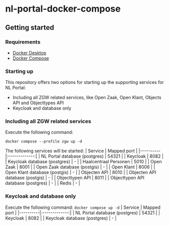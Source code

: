 # nl-portal-docker-compose
## Getting started
### Requirements
- [Docker Desktop](https://docs.docker.com/desktop/install/)
- [Docker Compose](https://docs.docker.com/compose/install/)

### Starting up
This repository offers two options for starting up the supporting services for NL Portal:
- Including all ZGW related services, like Open Zaak, Open Klant, Objects API and Objecttypes API
- Keycloak and database only

### Including all ZGW related services
Execute the following command:
```shell
docker compose --profile zgw up -d
```

The following services will be started:
| Service   |      Mapped port      |
|----------|:-------------:|
| NL Portal database (postgres) |  54321         |
| Keycloak |  8082         |
| Keycloak database (postgres) |    -   |
| Haalcentraal Personen |    5010   |
| Open Zaak | 8001 |
| Open Zaak database (postgis) | - |
| Open Klant | 8006 |
| Open Klant database (postgis) | - |
| Objecten API | 8010 |
| Objecten API database (postgis) | - |
| Objecttypen API | 8011 |
| Objecttypen API database (postgres) | - |
| Redis | - |

### Keycloak and database only
Execute the following command: `docker compose up -d`
| Service   |      Mapped port      |
|----------|:-------------:|
| NL Portal database (postgres) |  54321         |
| Keycloak |  8082         |
| Keycloak database (postgres) |    -   |